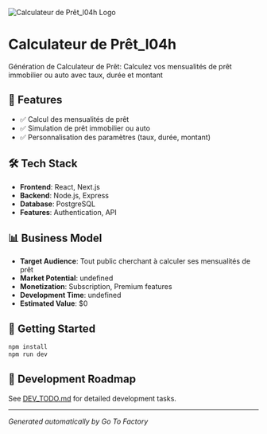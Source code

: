 ![Calculateur de Prêt_l04h Logo](https://oaidalleapiprodscus.blob.core.windows.net/private/org-rLrcvDcvisW6Io0FOgsRuTl6/user-HUvCoz1lRT8paqE04sR0GEIe/img-Q63G2LLgHWwFv8whkAPlrQAY.png?st=2025-08-27T14%3A25%3A12Z&se=2025-08-27T16%3A25%3A12Z&sp=r&sv=2024-08-04&sr=b&rscd=inline&rsct=image/png&skoid=38e27a3b-6174-4d3e-90ac-d7d9ad49543f&sktid=a48cca56-e6da-484e-a814-9c849652bcb3&skt=2025-08-27T12%3A01%3A39Z&ske=2025-08-28T12%3A01%3A39Z&sks=b&skv=2024-08-04&sig=JowaR9v6Dci6sKBfy1ISYIU5mKS/XP6agzdVvl%2BrWL4%3D)

# Calculateur de Prêt_l04h

Génération de Calculateur de Prêt: Calculez vos mensualités de prêt immobilier ou auto avec taux, durée et montant

## 🚀 Features

- ✅ Calcul des mensualités de prêt
- ✅ Simulation de prêt immobilier ou auto
- ✅ Personnalisation des paramètres (taux, durée, montant)

## 🛠️ Tech Stack

- **Frontend**: React, Next.js
- **Backend**: Node.js, Express
- **Database**: PostgreSQL
- **Features**: Authentication, API

## 📊 Business Model

- **Target Audience**: Tout public cherchant à calculer ses mensualités de prêt
- **Market Potential**: undefined
- **Monetization**: Subscription, Premium features
- **Development Time**: undefined
- **Estimated Value**: $0

## 🚀 Getting Started

```bash
npm install
npm run dev
```

## 📝 Development Roadmap

See [DEV_TODO.md](./DEV_TODO.md) for detailed development tasks.

---
*Generated automatically by Go To Factory*